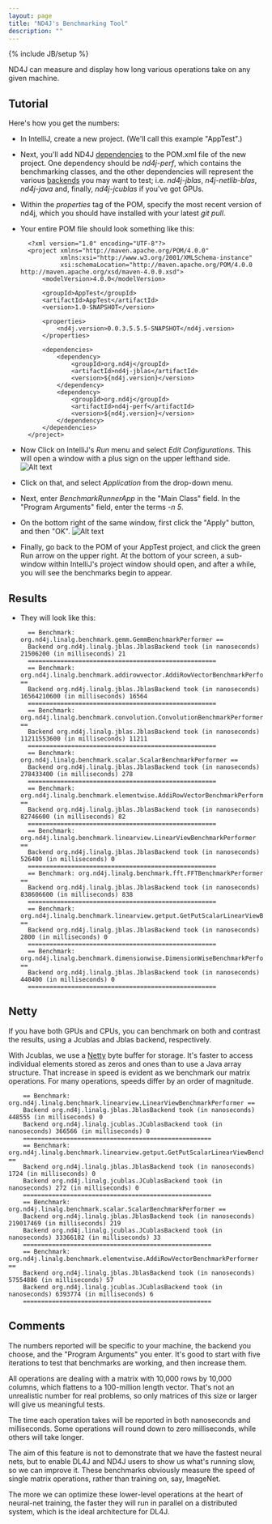 ```yaml
---
layout: page
title: "ND4J's Benchmarking Tool"
description: ""
---
```

{% include JB/setup %}

ND4J can measure and display how long various operations take on any given machine. 

## Tutorial

Here's how you get the numbers:

* In IntelliJ, create a new project. (We'll call this example "AppTest".) 
* Next, you'll add ND4J [dependencies](../dependencies.html) to the POM.xml file of the new project. One dependency should be *nd4j-perf*, which contains the benchmarking classes, and the other dependencies will represent the various [backends](../backend.html) you may want to test; i.e. *nd4j-jblas*, *n4j-netlib-blas*, *nd4j-java* and, finally, *nd4j-jcublas* if you've got GPUs. 
* Within the *properties* tag of the POM, specify the most recent version of nd4j, which you should have installed with your latest *git pull*.
* Your entire POM file should look something like this:

		<?xml version="1.0" encoding="UTF-8"?>
		<project xmlns="http://maven.apache.org/POM/4.0.0"
		         xmlns:xsi="http://www.w3.org/2001/XMLSchema-instance"
		         xsi:schemaLocation="http://maven.apache.org/POM/4.0.0 http://maven.apache.org/xsd/maven-4.0.0.xsd">
		    <modelVersion>4.0.0</modelVersion>
		
		    <groupId>AppTest</groupId>
		    <artifactId>AppTest</artifactId>
		    <version>1.0-SNAPSHOT</version>
		
		    <properties>
		        <nd4j.version>0.0.3.5.5.5-SNAPSHOT</nd4j.version>
		    </properties>
		
		    <dependencies>
		        <dependency>
		            <groupId>org.nd4j</groupId>
		            <artifactId>nd4j-jblas</artifactId>
		            <version>${nd4j.version}</version>
		        </dependency>
		        <dependency>
		            <groupId>org.nd4j</groupId>
		            <artifactId>nd4j-perf</artifactId>
		            <version>${nd4j.version}</version>
		        </dependency>
		    </dependencies>
		</project>

* Now Click on IntelliJ's *Run* menu and select *Edit Configurations*. This will open a window with a plus sign on the upper lefthand side. 
![Alt text](../img/benchmarks_1.png)
* Click on that, and select *Application* from the drop-down menu. 
* Next, enter *BenchmarkRunnerApp* in the "Main Class" field. In the "Program Arguments" field, enter the terms *-n 5*. 
* On the bottom right of the same window, first click the "Apply" button, and then "OK".
![Alt text](../img/benchmarks_2.png)
* Finally, go back to the POM of your AppTest project, and click the green Run arrow on the upper right. At the bottom of your screen, a sub-window within IntelliJ's project window should open, and after a while, you will see the benchmarks begin to appear. 

## Results 

* They will look like this:

		== Benchmark: org.nd4j.linalg.benchmark.gemm.GemmBenchmarkPerformer ==
		Backend org.nd4j.linalg.jblas.JblasBackend took (in nanoseconds) 21506200 (in milliseconds) 21
		====================================================
		== Benchmark: org.nd4j.linalg.benchmark.addirowvector.AddiRowVectorBenchmarkPerformer ==
		Backend org.nd4j.linalg.jblas.JblasBackend took (in nanoseconds) 16564210600 (in milliseconds) 16564
		====================================================
		== Benchmark: org.nd4j.linalg.benchmark.convolution.ConvolutionBenchmarkPerformer ==
		Backend org.nd4j.linalg.jblas.JblasBackend took (in nanoseconds) 11211553600 (in milliseconds) 11211
		====================================================
		== Benchmark: org.nd4j.linalg.benchmark.scalar.ScalarBenchmarkPerformer ==
		Backend org.nd4j.linalg.jblas.JblasBackend took (in nanoseconds) 278433400 (in milliseconds) 278
		====================================================
		== Benchmark: org.nd4j.linalg.benchmark.elementwise.AddiRowVectorBenchmarkPerformer ==
		Backend org.nd4j.linalg.jblas.JblasBackend took (in nanoseconds) 82746600 (in milliseconds) 82
		====================================================
		== Benchmark: org.nd4j.linalg.benchmark.linearview.LinearViewBenchmarkPerformer ==
		Backend org.nd4j.linalg.jblas.JblasBackend took (in nanoseconds) 526400 (in milliseconds) 0
		====================================================
		== Benchmark: org.nd4j.linalg.benchmark.fft.FFTBenchmarkPerformer ==
		Backend org.nd4j.linalg.jblas.JblasBackend took (in nanoseconds) 838606600 (in milliseconds) 838
		====================================================
		== Benchmark: org.nd4j.linalg.benchmark.linearview.getput.GetPutScalarLinearViewBenchmarkPerformer ==
		Backend org.nd4j.linalg.jblas.JblasBackend took (in nanoseconds) 2800 (in milliseconds) 0
		====================================================
		== Benchmark: org.nd4j.linalg.benchmark.dimensionwise.DimensionWiseBenchmarkPerformer ==
		Backend org.nd4j.linalg.jblas.JblasBackend took (in nanoseconds) 440400 (in milliseconds) 0
		====================================================

## Netty

If you have both GPUs and CPUs, you can benchmark on both and contrast the results, using a Jcublas and Jblas backend, respectively. 

With Jcublas, we use a [Netty](http://netty.io/) byte buffer for storage. It's faster to access individual elements stored as zeros and ones than to use a Java array structure. That increase in speed is evident as we benchmark our matrix operations. For many operations, speeds differ by an order of magnitude. 

		== Benchmark: org.nd4j.linalg.benchmark.linearview.LinearViewBenchmarkPerformer ==
		Backend org.nd4j.linalg.jblas.JblasBackend took (in nanoseconds) 448555 (in milliseconds) 0
		Backend org.nd4j.linalg.jcublas.JCublasBackend took (in nanoseconds) 366566 (in milliseconds) 0
		====================================================
		== Benchmark: org.nd4j.linalg.benchmark.linearview.getput.GetPutScalarLinearViewBenchmarkPerformer ==
		Backend org.nd4j.linalg.jblas.JblasBackend took (in nanoseconds) 1724 (in milliseconds) 0
		Backend org.nd4j.linalg.jcublas.JCublasBackend took (in nanoseconds) 272 (in milliseconds) 0
		====================================================
		== Benchmark: org.nd4j.linalg.benchmark.scalar.ScalarBenchmarkPerformer ==
		Backend org.nd4j.linalg.jblas.JblasBackend took (in nanoseconds) 219017469 (in milliseconds) 219
		Backend org.nd4j.linalg.jcublas.JCublasBackend took (in nanoseconds) 33366182 (in milliseconds) 33
		====================================================
		== Benchmark: org.nd4j.linalg.benchmark.elementwise.AddiRowVectorBenchmarkPerformer ==
		Backend org.nd4j.linalg.jblas.JblasBackend took (in nanoseconds) 57554886 (in milliseconds) 57
		Backend org.nd4j.linalg.jcublas.JCublasBackend took (in nanoseconds) 6393774 (in milliseconds) 6
		====================================================
## Comments

The numbers reported will be specific to your machine, the backend you choose, and the "Program Arguments" you enter. It's good to start with five iterations to test that benchmarks are working, and then increase them. 

All operations are dealing with a matrix with 10,000 rows by 10,000 columns, which flattens to a 100-million length vector. That's not an unrealistic number for real problems, so only matrices of this size or larger will give us meaningful tests. 

The time each operation takes will be reported in both nanoseconds and milliseconds. Some operations will round down to zero milliseconds, while others will take longer. 

The aim of this feature is not to demonstrate that we have the fastest neural nets, but to enable DL4J and ND4J users to show us what's running slow, so we can improve it. These benchmarks obviously measure the speed of single matrix operations, rather than training on, say, ImageNet. 

The more we can optimize these lower-level operations at the heart of neural-net training, the faster they will run in parallel on a distributed system, which is the ideal architecture for DL4J. 

